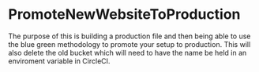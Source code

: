 # PromoteNewWebsiteToProduction

The purpose of this is building a production file and then being able to use the blue green methodology to promote your setup to production. This will also delete the old bucket which will need to have the name be held in an enviroment variable in CircleCI.
